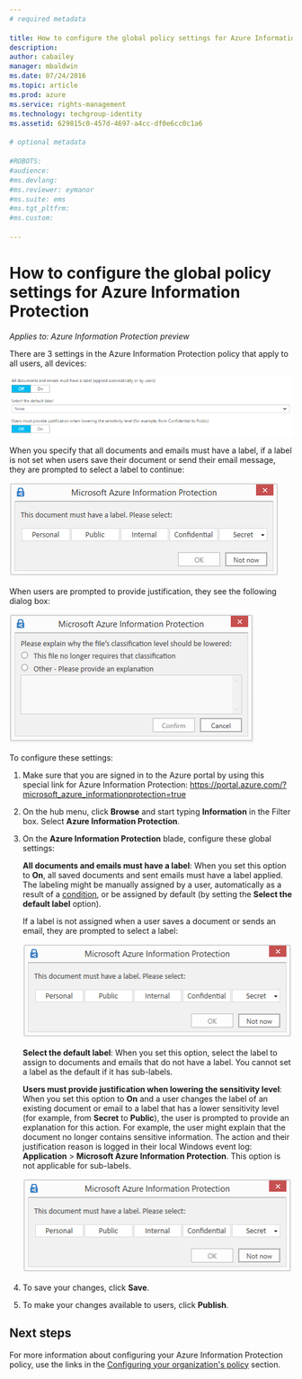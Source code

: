 ```yaml
---
# required metadata

title: How to configure the global policy settings for Azure Information Protection | Azure Rights Management
description:
author: cabailey
manager: mbaldwin
ms.date: 07/24/2016
ms.topic: article
ms.prod: azure
ms.service: rights-management
ms.technology: techgroup-identity
ms.assetid: 629815c0-457d-4697-a4cc-df0e6cc0c1a6

# optional metadata

#ROBOTS:
#audience:
#ms.devlang:
#ms.reviewer: eymanor
#ms.suite: ems
#ms.tgt_pltfrm:
#ms.custom:

---
```


# How to configure the global policy settings for Azure Information Protection

*Applies to: Azure Information Protection preview*

There are 3 settings in the Azure Information Protection policy that apply to all users, all devices:

![Azure Information Protection policy global settings](../media/info-protect-policy-settings.png)

When you specify that all documents and emails must have a label, if a label is not set when users save their document or send their email message, they are prompted to select a label to continue:

![Azure Information Protection prompt if new classification is lower](../media/info-protect-enforce-label.png)


When users are prompted to provide justification, they see the following dialog box:

![Azure Information Protection prompt if new classification is lower](../media/info-protect-lower-justification.png)


To configure these settings:

1. Make sure that you are signed in to the Azure portal by using this special link for Azure Information Protection: https://portal.azure.com/?microsoft_azure_informationprotection=true
 
2. On the hub menu, click **Browse** and start typing **Information** in the Filter box. Select **Azure Information Protection**.

3. On the **Azure Information Protection** blade, configure these global settings:

    **All documents and emails must have a label**: When you set this option to **On**, all saved documents and sent emails must have a label applied. The labeling might be manually assigned by a user, automatically as a result of a [condition](configure-policy-classification.md), or be assigned by default (by setting the **Select the default label** option). 

    If a label is not assigned when a user saves a document or sends an email, they are prompted to select a label:

    ![Azure Information Protection prompt if new classification is lower](../media/info-protect-enforce-label.png)


    **Select the default label**: When you set this option, select the label to assign to documents and emails that do not have a label. You cannot set a label as the default if it has sub-labels. 

    **Users must provide justification when lowering the sensitivity level**: When you set this option to **On** and a user changes the label of an existing document or email to a label that has a lower sensitivity level (for example, from **Secret** to **Public**), the user is prompted to provide an explanation for this action. For example, the user might explain that the document no longer contains sensitive information. The action and their justification reason is logged in their local Windows event log: **Application** > **Microsoft Azure Information Protection**. This option is not applicable for sub-labels. 

    ![Azure Information Protection prompt if new classification is lower](../media/info-protect-enforce-label.png)


4. To save your changes, click **Save**.

5. To make your changes available to users, click **Publish**.

## Next steps

For more information about configuring your Azure Information Protection policy, use the links in the [Configuring your organization's policy](configure-policy.md#configuring-your-organization-s-policy) section.  









